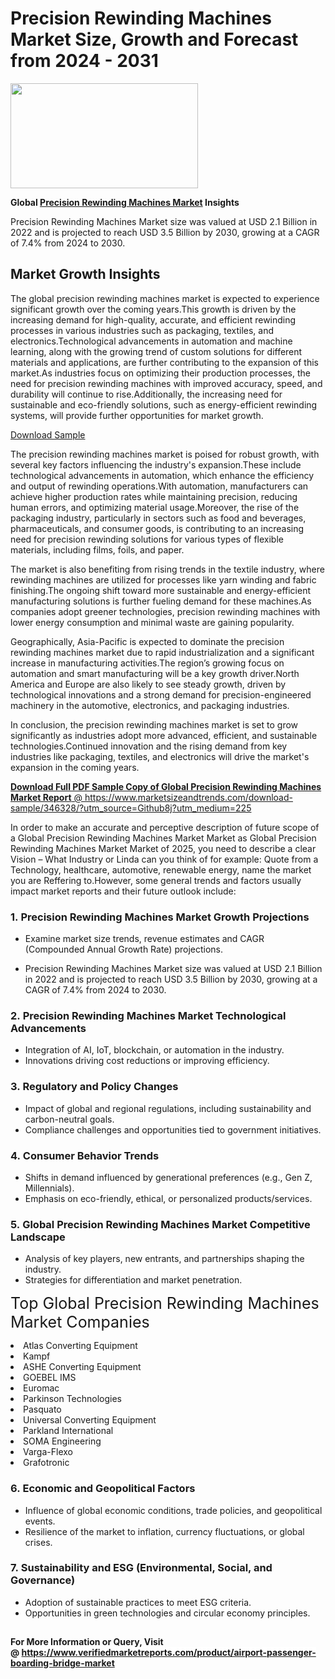 <H1>Precision Rewinding Machines Market Size, Growth and Forecast from 2024 - 2031</H1><img class="aligncenter size-medium wp-image-584254" src="https://thirdeyenews.in/wp-content/uploads/2024/09/Global-Market-Research-300x168.jpeg" alt="" width="300" height="168" /><p><strong>Global&nbsp;<a href="https://www.marketsizeandtrends.com/download-sample/346328/?utm_source=Github8j?utm_medium=225">Precision Rewinding Machines Market</a> Insights</strong></p><p>Precision Rewinding Machines Market size was valued at USD 2.1 Billion in 2022 and is projected to reach USD 3.5 Billion by 2030, growing at a CAGR of 7.4% from 2024 to 2030.</p><p><h2>Market Growth Insights</h2> <p>The global precision rewinding machines market is expected to experience significant growth over the coming years.This growth is driven by the increasing demand for high-quality, accurate, and efficient rewinding processes in various industries such as packaging, textiles, and electronics.Technological advancements in automation and machine learning, along with the growing trend of custom solutions for different materials and applications, are further contributing to the expansion of this market.As industries focus on optimizing their production processes, the need for precision rewinding machines with improved accuracy, speed, and durability will continue to rise.Additionally, the increasing need for sustainable and eco-friendly solutions, such as energy-efficient rewinding systems, will provide further opportunities for market growth.</p> <p><a href="#">Download Sample</a></p> <p>The precision rewinding machines market is poised for robust growth, with several key factors influencing the industry's expansion.These include technological advancements in automation, which enhance the efficiency and output of rewinding operations.With automation, manufacturers can achieve higher production rates while maintaining precision, reducing human errors, and optimizing material usage.Moreover, the rise of the packaging industry, particularly in sectors such as food and beverages, pharmaceuticals, and consumer goods, is contributing to an increasing need for precision rewinding solutions for various types of flexible materials, including films, foils, and paper.</p> <p>The market is also benefiting from rising trends in the textile industry, where rewinding machines are utilized for processes like yarn winding and fabric finishing.The ongoing shift toward more sustainable and energy-efficient manufacturing solutions is further fueling demand for these machines.As companies adopt greener technologies, precision rewinding machines with lower energy consumption and minimal waste are gaining popularity.</p> <p>Geographically, Asia-Pacific is expected to dominate the precision rewinding machines market due to rapid industrialization and a significant increase in manufacturing activities.The region’s growing focus on automation and smart manufacturing will be a key growth driver.North America and Europe are also likely to see steady growth, driven by technological innovations and a strong demand for precision-engineered machinery in the automotive, electronics, and packaging industries.</p> <p>In conclusion, the precision rewinding machines market is set to grow significantly as industries adopt more advanced, efficient, and sustainable technologies.Continued innovation and the rising demand from key industries like packaging, textiles, and electronics will drive the market's expansion in the coming years.</p> <p><a href="#"></p><p><span class=""><strong>Download Full PDF Sample Copy of Global Precision Rewinding Machines Market Report</strong> @ <a href="https://www.marketsizeandtrends.com/download-sample/346328/?utm_source=Github8j?utm_medium=225" target="_blank">https://www.marketsizeandtrends.com/download-sample/346328/?utm_source=Github8j?utm_medium=225</a></span></p><p>In order to make an accurate and perceptive description of future scope of a Global&nbsp;Precision Rewinding Machines Market Market as Global&nbsp;Precision Rewinding Machines Market Market of 2025, you need to describe a clear Vision &ndash; What Industry or Linda can you think of for example: Quote from a Technology, healthcare, automotive, renewable energy, name the market you are Reffering to.However, some general trends and factors usually impact market reports and their future outlook include:</p><h3>1.&nbsp;<strong>Precision Rewinding Machines Market Growth Projections</strong></h3><ul><li>Examine market size trends, revenue estimates and CAGR (Compounded Annual Growth Rate) projections.</li><li><p>Precision Rewinding Machines Market size was valued at USD 2.1 Billion in 2022 and is projected to reach USD 3.5 Billion by 2030, growing at a CAGR of 7.4% from 2024 to 2030.</p></li></ul><h3>2.&nbsp;<strong>Precision Rewinding Machines Market Technological Advancements</strong></h3><ul><li>Integration of AI, IoT, blockchain, or automation in the industry.</li><li>Innovations driving cost reductions or improving efficiency.</li></ul><h3>3.&nbsp;<strong>Regulatory and Policy Changes</strong></h3><ul><li>Impact of global and regional regulations, including sustainability and carbon-neutral goals.</li><li>Compliance challenges and opportunities tied to government initiatives.</li></ul><h3>4.&nbsp;<strong>Consumer Behavior Trends</strong></h3><ul><li>Shifts in demand influenced by generational preferences (e.g., Gen Z, Millennials).</li><li>Emphasis on eco-friendly, ethical, or personalized products/services.</li></ul><h3>5.&nbsp;<strong>Global Precision Rewinding Machines Market Competitive Landscape</strong></h3><ul><li>Analysis of key players, new entrants, and partnerships shaping the industry.</li><li>Strategies for differentiation and market penetration.</li></ul><p data-pm-slice="1 1 []"><span style="color: inherit; font-family: inherit; font-size: 25px;">Top Global Precision Rewinding Machines Market Companies</span></p><div class="" data-test-id=""><p><li>Atlas Converting Equipment</li><li> Kampf</li><li> ASHE Converting Equipment</li><li> GOEBEL IMS</li><li> Euromac</li><li> Parkinson Technologies</li><li> Pasquato</li><li> Universal Converting Equipment</li><li> Parkland International</li><li> SOMA Engineering</li><li> Varga-Flexo</li><li> Grafotronic</li></p></div><h3>6.&nbsp;<strong>Economic and Geopolitical Factors</strong></h3><ul><li>Influence of global economic conditions, trade policies, and geopolitical events.</li><li>Resilience of the market to inflation, currency fluctuations, or global crises.</li></ul><h3>7.&nbsp;<strong>Sustainability and ESG (Environmental, Social, and Governance)</strong></h3><ul><li>Adoption of sustainable practices to meet ESG criteria.</li><li>Opportunities in green technologies and circular economy principles.</li></ul><h2><strong style="font-size: 14px;">For More Information or Query, Visit @&nbsp;</strong><a style="background-color: #ffffff; font-size: 14px;" href="https://www.marketsizeandtrends.com/report/precision-rewinding-machines-market/" target="_blank">https://www.verifiedmarketreports.com/product/airport-passenger-boarding-bridge-market</a></h2>